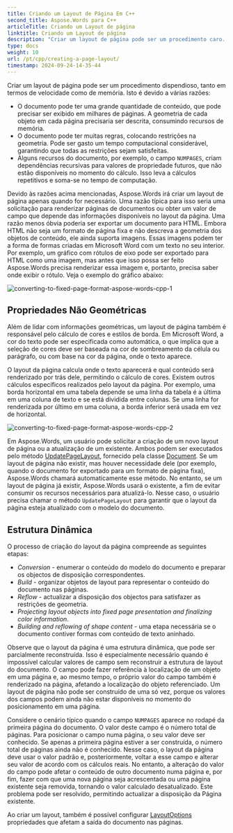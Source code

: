 ```yaml
---
title: Criando um Layout de Página Em C++
second_title: Aspose.Words para C++
articleTitle: Criando um Layout de página
linktitle: Criando um Layout de página
description: "Criar um layout de página pode ser um procedimento caro. Aspose.Words criará um layout de página apenas quando for necessário: renderizar páginas de documentos, obter um valor de campo, exportar um documento para HTML, etc."
type: docs
weight: 10
url: /pt/cpp/creating-a-page-layout/
timestamp: 2024-09-24-14-35-44
---
```


Criar um layout de página pode ser um procedimento dispendioso, tanto em termos de velocidade como de memória. Isto é devido a várias razões:

- O documento pode ter uma grande quantidade de conteúdo, que pode precisar ser exibido em milhares de páginas. A geometria de cada objeto em cada página precisaria ser descrita, consumindo recursos de memória.
- O documento pode ter muitas regras, colocando restrições na geometria. Pode ser gasto um tempo computacional considerável, garantindo que todas as restrições sejam satisfeitas.
- Alguns recursos do documento, por exemplo, o campo `NUMPAGES`, criam dependências recursivas para valores de propriedade futuros, que não estão disponíveis no momento do cálculo. Isso leva a cálculos repetitivos e soma-se no tempo de computação.

Devido às razões acima mencionadas, Aspose.Words irá criar um layout de página apenas quando for necessário. Uma razão típica para isso seria uma solicitação para renderizar páginas de documentos ou obter um valor de campo que depende das informações disponíveis no layout da página. Uma razão menos óbvia poderia ser exportar um documento para HTML. Embora HTML não seja um formato de página fixa e não descreva a geometria dos objetos de conteúdo, ele ainda suporta imagens. Essas imagens podem ter a forma de formas criadas em Microsoft Word com um texto no seu interior. Por exemplo, um gráfico com rótulos de eixo pode ser exportado para HTML como uma imagem, mas antes que isso possa ser feito Aspose.Words precisa renderizar essa imagem e, portanto, precisa saber onde exibir o rótulo. Veja o exemplo do gráfico abaixo:

![converting-to-fixed-page-format-aspose-words-cpp-1](converting-to-fixed-page-format-1.png)

## Propriedades Não Geométricas

Além de lidar com informações geométricas, um layout de página também é responsável pelo cálculo de cores e estilos de borda. Em Microsoft Word, a cor do texto pode ser especificada como automática, o que implica que a seleção de cores deve ser baseada na cor de sombreamento da célula ou parágrafo, ou com base na cor da página, onde o texto aparece.

O layout da página calcula onde o texto aparecerá e qual conteúdo será renderizado por trás dele, permitindo o cálculo de cores. Existem outros cálculos específicos realizados pelo layout da página. Por exemplo, uma borda horizontal em uma tabela depende se uma linha da tabela é a última em uma coluna de texto e se está dividida entre colunas. Se uma linha for renderizada por último em uma coluna, a borda inferior será usada em vez de horizontal.

![converting-to-fixed-page-format-aspose-words-cpp-2](converting-to-fixed-page-format-2.png)

Em Aspose.Words, um usuário pode solicitar a criação de um novo layout de página ou a atualização de um existente. Ambos podem ser executados pelo método [UpdatePageLayout](https://reference.aspose.com/words/cpp/aspose.words/document/updatepagelayout/), fornecido pela classe [Document](https://reference.aspose.com/words/cpp/aspose.words/document/). Se um layout de página não existir, mas houver necessidade dele (por exemplo, quando o documento for exportado para um formato de página fixa), Aspose.Words chamará automaticamente esse método. No entanto, se um layout de página já existir, Aspose.Words usará o existente, a fim de evitar consumir os recursos necessários para atualizá-lo. Nesse caso, o usuário precisa chamar o método `UpdatePageLayout` para garantir que o layout da página esteja atualizado com o modelo do documento.

## Estrutura Dinâmica

O processo de criação do layout da página compreende as seguintes etapas:

- *Conversion* - enumerar o conteúdo do modelo do documento e preparar os objectos de disposição correspondentes.
- *Build* - organizar objetos de layout para representar o conteúdo do documento nas páginas.
- *Reflow* - actualizar a disposição dos objectos para satisfazer as restrições de geometria.
- *Projecting layout objects into fixed page presentation and finalizing color information*.
- *Building and reflowing of shape content* - uma etapa necessária se o documento contiver formas com conteúdo de texto aninhado.

Observe que o layout da página é uma estrutura dinâmica, que pode ser parcialmente reconstruída. Isso é especialmente necessário quando é impossível calcular valores de campo sem reconstruir a estrutura de layout do documento. O campo pode fazer referência à localização de um objeto em uma página e, ao mesmo tempo, o próprio valor do campo também é renderizado na página, afetando a localização do objeto referenciado. Um layout de página não pode ser construído de uma só vez, porque os valores dos campos podem ainda não estar disponíveis no momento do posicionamento em uma página.

Considere o cenário típico quando o campo `NUMPAGES` aparece no rodapé da primeira página do documento. O valor deste campo é o número total de páginas. Para posicionar o campo numa página, o seu valor deve ser conhecido. Se apenas a primeira página estiver a ser construída, o número total de páginas ainda não é conhecido. Nesse caso, o layout da página deve usar o valor padrão e, posteriormente, voltar a esse campo e alterar seu valor de acordo com os cálculos reais. No entanto, a alteração do valor do campo pode afetar o conteúdo de outro documento numa página e, por fim, fazer com que uma nova página seja acrescentada ou uma página existente seja removida, tornando o valor calculado desatualizado. Este problema pode ser resolvido, permitindo actualizar a disposição da Página existente.

Ao criar um layout, também é possível configurar [LayoutOptions](https://reference.aspose.com/words/cpp/aspose.words.layout/layoutoptions/) propriedades que afetam a saída do documento nas páginas.
